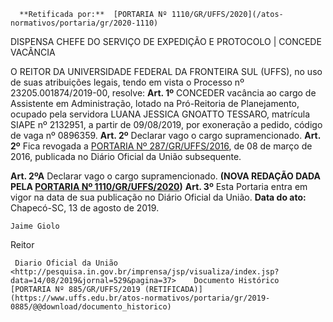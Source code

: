       **Retificada por:**  [PORTARIA Nº 1110/GR/UFFS/2020](/atos-normativos/portaria/gr/2020-1110) 

   DISPENSA CHEFE DO SERVIÇO DE EXPEDIÇÃO E PROTOCOLO | CONCEDE VACÂNCIA  

 O REITOR DA UNIVERSIDADE FEDERAL DA FRONTEIRA SUL (UFFS), no uso de suas atribuições legais, tendo em vista o Processo nº 23205.001874/2019-00, resolve:   **Art. 1º**  CONCEDER vacância ao cargo de Assistente em Administração, lotado na Pró-Reitoria de Planejamento, ocupado pela servidora LUANA JESSICA GNOATTO TESSARO, matrícula SIAPE nº 2132951, a partir de 09/08/2019, por exoneração a pedido, código de vaga nº 0896359.   **Art. 2º**  Declarar vago o cargo supramencionado.  **Art. 2º** Fica revogada a [PORTARIA Nº 287/GR/UFFS/2016](https://www.uffs.edu.br/atos-normativos/portaria/gr/2016-0287), de 08 de março de 2016, publicada no Diário Oficial da União subsequente.

  

 **Art. 2ºA** Declarar vago o cargo supramencionado. **(NOVA REDAÇÃO DADA PELA [PORTARIA Nº 1110/GR/UFFS/2020](https://www.uffs.edu.br/atos-normativos/portaria/gr/2020-1110))**   **Art. 3º**  Esta Portaria entra em vigor na data de sua publicação no Diário Oficial da União.        **Data do ato:** Chapecó-SC, 13 de agosto de 2019.   
 

    Jaime Giolo   
 Reitor 

     Diario Oficial da União <http://pesquisa.in.gov.br/imprensa/jsp/visualiza/index.jsp?data=14/08/2019&jornal=529&pagina=37>    Documento Histórico  [PORTARIA Nº 885/GR/UFFS/2019 (RETIFICADA)](https://www.uffs.edu.br/atos-normativos/portaria/gr/2019-0885/@@download/documento_historico)     
      